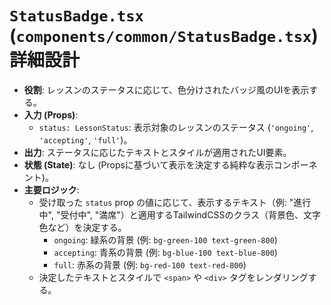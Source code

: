 # `StatusBadge.tsx` (`components/common/StatusBadge.tsx`) 詳細設計

-   **役割**: レッスンのステータスに応じて、色分けされたバッジ風のUIを表示する。
-   **入力 (Props)**:
    -   `status: LessonStatus`: 表示対象のレッスンのステータス (`'ongoing'`, `'accepting'`, `'full'`)。
-   **出力**: ステータスに応じたテキストとスタイルが適用されたUI要素。
-   **状態 (State)**: なし (Propsに基づいて表示を決定する純粋な表示コンポーネント)。
-   **主要ロジック**:
    -   受け取った `status` prop の値に応じて、表示するテキスト（例: "進行中", "受付中", "満席"）と適用するTailwindCSSのクラス（背景色、文字色など）を決定する。
        -   `ongoing`: 緑系の背景 (例: `bg-green-100 text-green-800`)
        -   `accepting`: 青系の背景 (例: `bg-blue-100 text-blue-800`)
        -   `full`: 赤系の背景 (例: `bg-red-100 text-red-800`)
    -   決定したテキストとスタイルで `<span>` や `<div>` タグをレンダリングする。 